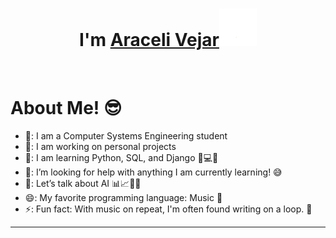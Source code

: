 <h1 align="center">I'm <a href="https://github.com/Aryagm">Araceli Vejar<a><img src="https://github.com/Kathryn-Jie/Kathryn-Jie/blob/main/wave.gif" width="60px"/></h1>
<Br>
<h1>About Me! 😎</h1>

* 🏫: I am a Computer Systems Engineering student
* 🔭: I am working on personal projects
* 🌱: I am learning Python, SQL, and Django 🧠💻🤖
* 🤔: I’m looking for help with anything I am currently learning! 😅
* 💬: Let’s talk about AI 📊📈🤖🧠
* 😄: My favorite programming language: Music 🎹
* ⚡: Fun fact: With music on repeat, I'm often found writing on a loop. 🎹
  
<hr>
<Br>

<Br>
</p>



